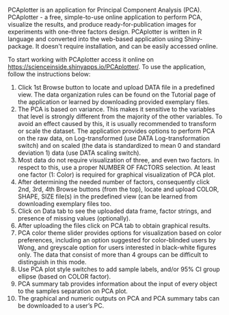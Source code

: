 PCAplotter is an application for Principal Component Analysis (PCA).
PCAplotter - a free, simple-to-use online application to perform PCA, visualize the results, and produce ready-for-publication images for experiments with one-three factors design. PCAplotter is written in R language and converted into the web-based application using Shiny-package. It doesn't require installation, and can be easily accessed online.

To start working with PCAplotter access it online on https://scienceinside.shinyapps.io/PCAplotter/. To use the application, follow the instructions below:
1. Click 1st Browse button to locate and upload DATA file in a predefined view. The data organization rules can be found on the Tutorial page of the application or learned by downloading provided exemplary files.
2. The PCA is based on variance. This makes it sensitive to the variables that level is strongly different from the majority of the other variables. To avoid an effect caused by this, it is usually recommended to transform or scale the dataset. The application provides options to perform PCA on the raw data, on Log-transformed (use DATA Log-transformation switch) and on scaled (the data is standardized to mean 0 and standard deviation 1) data (use DATA scaling switch).
3. Most data do not require visualization of three, and even two factors. In respect to this, use a proper NUMBER OF FACTORS selection. At least one factor (1: Color) is required for graphical visualization of PCA plot. 
4. After determining the needed number of factors, consequently click 2nd, 3rd, 4th Browse buttons (from the top), locate and upload COLOR, SHAPE, SIZE file(s) in the predefined view (can be learned from downloading exemplary files too.
5. Click on Data tab to see the uploaded data frame, factor strings, and presence of missing values (optionally).
6. After uploading the files click on PCA tab to obtain graphical results.
7. PCA color theme slider provides options for visualization based on color preferences, including an option suggested for color-blinded users by Wong, and greyscale option for users interested in black-white figures only. The data that consist of more than 4 groups can be difficult to distinguish in this mode.
8. Use PCA plot style switches to add sample labels, and/or 95% CI group ellipse (based on COLOR factor).
9. PCA summary tab provides information about the input of every object to the samples separation on PCA plot.
10. The graphical and numeric outputs on PCA and PCA summary tabs can be downloaded to a user’s PC.
